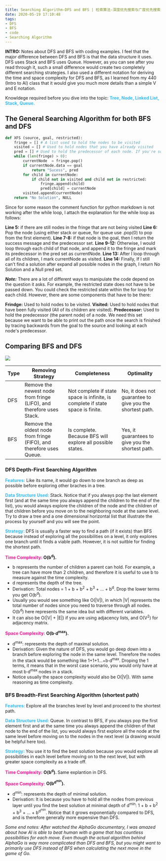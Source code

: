 ```yaml
---
title: Searching Algorithm-DFS and BFS | 检索算法-深度优先搜索与广度优先搜索
date: 2020-05-19 17:10:48
tags:
- DFS
- BFS
- code
- Searching Algorithm
---
```

<b>INTRO: </b> Notes about DFS and BFS with coding examples. I feel that the major difference between DFS and BFS is that the data structure it uses. DFS uses Stack and BFS uses Queue. However, as you can see after you read through it, such a small difference would create two completely different searching strategies. I also used a different notation for deriving the time and space complexity for DFS and BFS, as I learned from my 440 (Intro to AI) class that it would give you much more details than a simple V and E notation. 

Knowldege required before you dive into the topic: <b><font color=#33BBFF>Tree, Node, Linked List, Stack, Queue. </font></b> 

## The General Searching Algorithm for both BFS and DFS

```python 
def XFS (source, goal, restricted):
    fringe = [] # A list used to hold the nodes to be visited
    visited = [] # Used to hold nodes that you have already visited
    pred = [] # Used to hold the predecessor of each node. If you're solving a matrix of states, you can also formulate it to be a 2D matrix array.
    while (len(fringe) > 0): 
        currentNode  = fringe.pop()
        if currentNode.data == goal 
            return "Sucess", pred
        for child in currentNode:
            if child not in visited and child not in restricted:
                fringe.append(child)
                pred[child] = currentNode
        visited.append(currentNode)
    return "No Solution", NULL
```
Since for some reason the comment function for python markdown is not working after the while loop, I attach the explanation for the while loop as follows:

<b>Line 5:</b> if there are still nodes in the fringe that are not being visited
<b>Line 6:</b> Pop the node (using either stack or queue, for queue use .pop(0) to pop from the first element).
<b>Line 7-8:</b> if that node is the goal, then I return the success message and the predecessor set. 
<b>Line 9-12:</b> Otherwise, I would loop through each child of that node, and append it to the fringe and mark its predecessor in the pred set as currentNode. 
<b>Line 13:</b> After I loop through all of its children, I mark currentNode as visited. 
<b>Line 14:</b> Finally, If I still can't find a solution after expand all possible nodes in the graph, I return No Solution and a Null pred set. 

***Note:*** There are a lot of different ways to manipulate the code depend on the question it asks. For example, the restricted state does not have to be passed down. You could check the restricted state within the for loop for each child. However, there are some components that have to be there:

<b>Frindge:</b> Used to hold nodes to be visited.
<b>Visited:</b> Used to hold nodes that have been fully visited (All of its children are visited).
<b>Predecessor:</b> Used to hold the predecessor (the parent node) of a node. We need this set because we want to be able to print out the path once the search is finished by tracing backwards from the goal to the source and looking at each node's predecessor. 



## Comparing BFS and DFS 

<a href="https://vivadifferences.com/difference-between-dfs-and-bfs-in-artificial-intelligence/" target="_blank"><img src="https://i.loli.net/2020/05/20/opY4i2zbeWFjs81.png" ></a>


| Type  | Removing Strategy   | Completeness  | Optimality  |
|---|---|---|---|
| DFS  | Remove the newest node from fringe (LIFO), and therefore uses Stack.  | Not complete if state space is infinite, is complete if state space is finite.  |  No, it does not guarantee to give you the shortest path.|
| BFS  |  Remove the oldest node from fringe (FIFO), and therefore uses Queue. | Is complete. Because BFS will explore all possible states.   |  Yes, it guarantees to give you the shortest path.  |


### DFS Depth-First Searching Algorithm 
<b><font color=#33BBFF>Features:</font></b> Like its name, it would go down to one branch as deep as possible before exploring other braches in a tree. 

<b><font color=#33BBFF>Data Structure Used: </font></b>Stack. Notice that if you always pop the last element first (and at the same time you always append the children to the end of the list), you would always explore the children of the node and the children of that children before you move on to the neighboring node at the same level. Try to draw a tree and a one dimensional horizontal list that illustrate the process by yourself and you will see the point. 

<b><font color=#33BBFF>Strategy: </font></b>DFS is usually a faster way to find a path (if it exists) than BFS because instead of exploring all the possibilities on a level, it only explores one branch until it finds a viable path. However, it is not suitble for finding the shortest path. 

<b><font color=#FF1493>Time Complexity: </font></b><b>O(b<sup>d</sup>).</b>
- b represents the number of children a parent can hold. For example, a tree can have more than 2 children, and therefore it is useful to use b to measure against the time complexity. 
- d represents the depth of the tree. 
- Derivation: Total nodes = 1 + b + b<sup>2</sup> + b<sup>3</sup> + ... + b<sup>d</sup>. Drop the lower terms you get O(b<sup>d</sup>).
- Usually you would see something like O(|V|), in which |V| represents the total number of nodes since you need to traverse through all nodes. O(b<sup>d</sup>) here represents the same idea but with different variables. 
- It can also be O(|V| + |E|) if you are using adjacency lists, and O(V<sup>2</sup>) for adjacency matrix.

<b><font color=#FF1493>Space Complexity:</font></b> <b>O(b·d<sup>max</sup>). </b>
- d<sup>max</sup>: represents the depth of maximal solution.
- Derivation: Given the nature of DFS, you would go deep down into a branch before exploring the node in the same level. Therefore the nodes in the stack would be something like 1+1+1...+b·d<sup>max</sup>. Droping the 1 terms, it means that in the worst case scenario, you would only have at most b·d<sup>max</sup> nodes in a stack. 
- Notice usually the space complexity would also be O(|V|). With same reasoning as time complexity.


### BFS Breadth-First Searching Algorithm (shortest path)
<b><font color=#33BBFF>Features: </font></b>Explore all the branches level by level and proceed to the shortest path. 

<b><font color=#33BBFF>Data Structure Used: </font></b>Queue. In contrast to BFS, if you always pop the first element first and at the same time you always append the children of that node to the end of the list, you would always first explore all the node at the same level before moving on to the nodes in the next level (a drawing would be helpful here too).

<b><font color=#33BBFF>Strategy: </font></b>You use it to find the best solution because you would explore all possibilities in each level before moving on to the next level, but with greater space complexity as a trade off. 

<b><font color=#FF1493>Time Complexity:</font></b> <b>O(b<sup>d</sup>). </b>Same explantion in DFS.  

<b><font color=#FF1493>Space Complexity:</font></b> <b>O(b<sup>d<sup>min</sup></sup>).</b>
- d<sup>min</sup>: represents the depth of minimal solution.
- Derivation: It is because you have to hold all the nodes from previous layer until you find the best solution at minimal depth of d<sup>min</sup>: 1 + b + b<sup>2</sup> + b<sup>3</sup> + ... + b<sup>d<sup>min</sup></sup>. Notice that it grows exponentially compared to DFS, and is therefore generally more expensive than DFS. 


*Some end notes: After watched the AlphaGo documentary, I was amazed about how AI is able to beat human with a game that has countless possibilities for each move. Even though the actual algorithm behind AlphaGo is way more complicated than DFS and BFS, but you might want to primarily use DFS instead of BFS when calculating the next move in the game of Go.*
